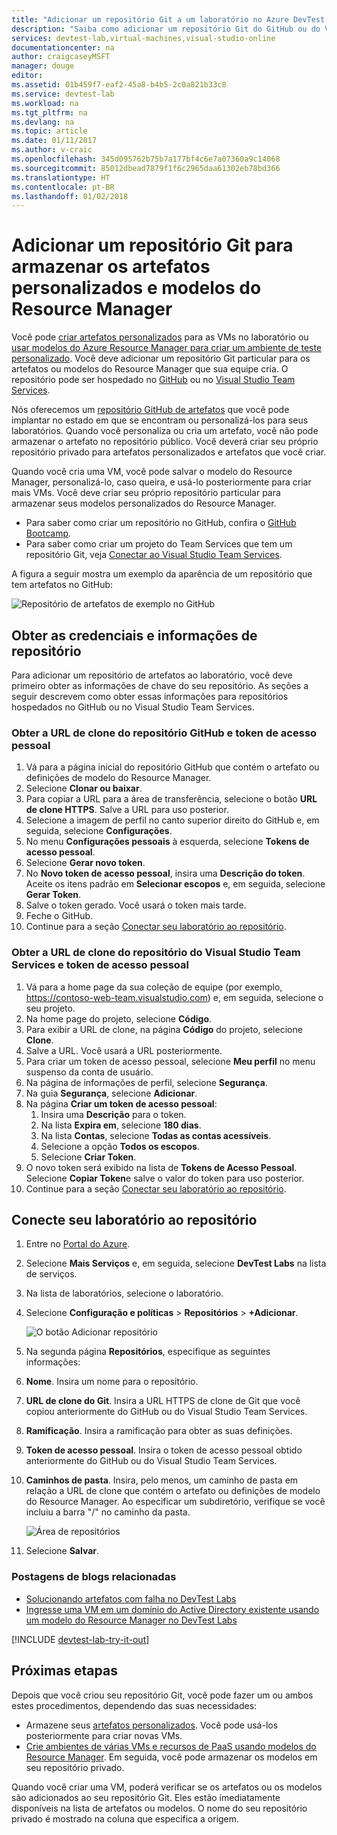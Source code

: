 ```yaml
---
title: "Adicionar um repositório Git a um laboratório no Azure DevTest Labs | Microsoft Docs"
description: "Saiba como adicionar um repositório Git do GitHub ou do Visual Studio Team Services à sua fonte de artefatos personalizados no Azure DevTest Labs."
services: devtest-lab,virtual-machines,visual-studio-online
documentationcenter: na
author: craigcaseyMSFT
manager: douge
editor: 
ms.assetid: 01b459f7-eaf2-45a8-b4b5-2c0a821b33c8
ms.service: devtest-lab
ms.workload: na
ms.tgt_pltfrm: na
ms.devlang: na
ms.topic: article
ms.date: 01/11/2017
ms.author: v-craic
ms.openlocfilehash: 345d095762b75b7a177bf4c6e7a07360a9c14068
ms.sourcegitcommit: 85012dbead7879f1f6c2965daa61302eb78bd366
ms.translationtype: HT
ms.contentlocale: pt-BR
ms.lasthandoff: 01/02/2018
---
```

# <a name="add-a-git-repository-to-store-custom-artifacts-and-resource-manager-templates"></a>Adicionar um repositório Git para armazenar os artefatos personalizados e modelos do Resource Manager

Você pode [criar artefatos personalizados](devtest-lab-artifact-author.md) para as VMs no laboratório ou [usar modelos do Azure Resource Manager para criar um ambiente de teste personalizado](devtest-lab-create-environment-from-arm.md). Você deve adicionar um repositório Git particular para os artefatos ou modelos do Resource Manager que sua equipe cria. O repositório pode ser hospedado no [GitHub](https://github.com) ou no [Visual Studio Team Services](https://visualstudio.com).

Nós oferecemos um [repositório GitHub de artefatos](https://github.com/Azure/azure-devtestlab/tree/master/Artifacts) que você pode implantar no estado em que se encontram ou personalizá-los para seus laboratórios. Quando você personaliza ou cria um artefato, você não pode armazenar o artefato no repositório público. Você deverá criar seu próprio repositório privado para artefatos personalizados e artefatos que você criar. 

Quando você cria uma VM, você pode salvar o modelo do Resource Manager, personalizá-lo, caso queira, e usá-lo posteriormente para criar mais VMs. Você deve criar seu próprio repositório particular para armazenar seus modelos personalizados do Resource Manager.  

* Para saber como criar um repositório no GitHub, confira o [GitHub Bootcamp](https://help.github.com/categories/bootcamp/).
* Para saber como criar um projeto do Team Services que tem um repositório Git, veja [Conectar ao Visual Studio Team Services](https://www.visualstudio.com/get-started/setup/connect-to-visual-studio-online).

A figura a seguir mostra um exemplo da aparência de um repositório que tem artefatos no GitHub:  

![Repositório de artefatos de exemplo no GitHub](./media/devtest-lab-add-repo/devtestlab-github-artifact-repo-home.png)

## <a name="get-the-repository-information-and-credentials"></a>Obter as credenciais e informações de repositório
Para adicionar um repositório de artefatos ao laboratório, você deve primeiro obter as informações de chave do seu repositório. As seções a seguir descrevem como obter essas informações para repositórios hospedados no GitHub ou no Visual Studio Team Services.

### <a name="get-the-github-repository-clone-url-and-personal-access-token"></a>Obter a URL de clone do repositório GitHub e token de acesso pessoal

1. Vá para a página inicial do repositório GitHub que contém o artefato ou definições de modelo do Resource Manager.
2. Selecione **Clonar ou baixar**.
3. Para copiar a URL para a área de transferência, selecione o botão **URL de clone HTTPS**. Salve a URL para uso posterior.
4. Selecione a imagem de perfil no canto superior direito do GitHub e, em seguida, selecione **Configurações**.
5. No menu **Configurações pessoais** à esquerda, selecione **Tokens de acesso pessoal**.
6. Selecione **Gerar novo token**.
7. No **Novo token de acesso pessoal**, insira uma **Descrição do token**. Aceite os itens padrão em **Selecionar escopos** e, em seguida, selecione **Gerar Token**.
8. Salve o token gerado. Você usará o token mais tarde.
9. Feche o GitHub.   
10. Continue para a seção [Conectar seu laboratório ao repositório](#connect-your-lab-to-the-repository).

### <a name="get-the-visual-studio-team-services-repository-clone-url-and-personal-access-token"></a>Obter a URL de clone do repositório do Visual Studio Team Services e token de acesso pessoal

1. Vá para a home page da sua coleção de equipe (por exemplo, https://contoso-web-team.visualstudio.com) e, em seguida, selecione o seu projeto.
2. Na home page do projeto, selecione **Código**.
3. Para exibir a URL de clone, na página **Código** do projeto, selecione **Clone**.
4. Salve a URL. Você usará a URL posteriormente.
5. Para criar um token de acesso pessoal, selecione **Meu perfil** no menu suspenso da conta de usuário.
6. Na página de informações de perfil, selecione **Segurança**.
7. Na guia **Segurança**, selecione **Adicionar**.
8. Na página **Criar um token de acesso pessoal**:
   1. Insira uma **Descrição** para o token.
   2. Na lista **Expira em**, selecione **180 dias**.
   3. Na lista **Contas**, selecione **Todas as contas acessíveis**.
   4. Selecione a opção **Todos os escopos**.
   5. Selecione **Criar Token**.
9. O novo token será exibido na lista de **Tokens de Acesso Pessoal**. Selecione **Copiar Token**e salve o valor do token para uso posterior.
10. Continue para a seção [Conectar seu laboratório ao repositório](#connect-your-lab-to-the-repository).

## <a name="connect-your-lab-to-the-repository"></a>Conecte seu laboratório ao repositório
1. Entre no [Portal do Azure](http://go.microsoft.com/fwlink/p/?LinkID=525040).
2. Selecione **Mais Serviços** e, em seguida, selecione **DevTest Labs** na lista de serviços.
3. Na lista de laboratórios, selecione o laboratório. 
4. Selecione **Configuração e políticas** > **Repositórios** > **+Adicionar**.

    ![O botão Adicionar repositório](./media/devtest-lab-add-repo/devtestlab-add-repo.png)
5. Na segunda página **Repositórios**, especifique as seguintes informações:
  1. **Nome**. Insira um nome para o repositório.
  2. **URL de clone do Git**. Insira a URL HTTPS de clone de Git que você copiou anteriormente do GitHub ou do Visual Studio Team Services.
  3. **Ramificação**. Insira a ramificação para obter as suas definições.
  4. **Token de acesso pessoal**. Insira o token de acesso pessoal obtido anteriormente do GitHub ou do Visual Studio Team Services.
  5. **Caminhos de pasta**. Insira, pelo menos, um caminho de pasta em relação a URL de clone que contém o artefato ou definições de modelo do Resource Manager. Ao especificar um subdiretório, verifique se você incluiu a barra "/" no caminho da pasta.

     ![Área de repositórios](./media/devtest-lab-add-repo/devtestlab-repo-blade.png)
6. Selecione **Salvar**.

### <a name="related-blog-posts"></a>Postagens de blogs relacionadas
* [Solucionando artefatos com falha no DevTest Labs](devtest-lab-troubleshoot-artifact-failure.md)
* [Ingresse uma VM em um domínio do Active Directory existente usando um modelo do Resource Manager no DevTest Labs](http://www.visualstudiogeeks.com/blog/DevOps/Join-a-VM-to-existing-AD-domain-using-ARM-template-AzureDevTestLabs)

[!INCLUDE [devtest-lab-try-it-out](../../includes/devtest-lab-try-it-out.md)]

## <a name="next-steps"></a>Próximas etapas
Depois que você criou seu repositório Git, você pode fazer um ou ambos estes procedimentos, dependendo das suas necessidades:
* Armazene seus [artefatos personalizados](devtest-lab-artifact-author.md). Você pode usá-los posteriormente para criar novas VMs.
* [Crie ambientes de várias VMs e recursos de PaaS usando modelos do Resource Manager](devtest-lab-create-environment-from-arm.md). Em seguida, você pode armazenar os modelos em seu repositório privado.

Quando você criar uma VM, poderá verificar se os artefatos ou os modelos são adicionados ao seu repositório Git. Eles estão imediatamente disponíveis na lista de artefatos ou modelos. O nome do seu repositório privado é mostrado na coluna que especifica a origem. 
